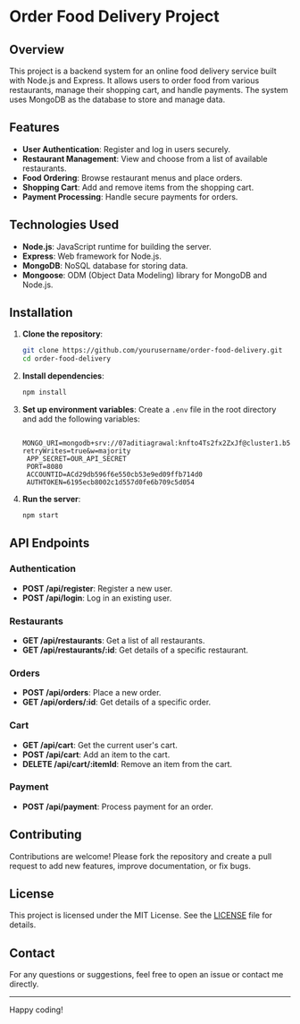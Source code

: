 # Order Food Delivery Project

## Overview

This project is a backend system for an online food delivery service built with Node.js and Express. It allows users to order food from various restaurants, manage their shopping cart, and handle payments. The system uses MongoDB as the database to store and manage data.

## Features

- **User Authentication**: Register and log in users securely.
- **Restaurant Management**: View and choose from a list of available restaurants.
- **Food Ordering**: Browse restaurant menus and place orders.
- **Shopping Cart**: Add and remove items from the shopping cart.
- **Payment Processing**: Handle secure payments for orders.

## Technologies Used

- **Node.js**: JavaScript runtime for building the server.
- **Express**: Web framework for Node.js.
- **MongoDB**: NoSQL database for storing data.
- **Mongoose**: ODM (Object Data Modeling) library for MongoDB and Node.js.

## Installation

1. **Clone the repository**:
   ```sh
   git clone https://github.com/yourusername/order-food-delivery.git
   cd order-food-delivery
   ```

2. **Install dependencies**:
   ```sh
   npm install
   ```

3. **Set up environment variables**:
   Create a `.env` file in the root directory and add the following variables:
   ```env
    MONGO_URI=mongodb+srv://07aditiagrawal:knfto4Ts2fx2ZxJf@cluster1.b5gzxgq.mongodb.net/Food_Order?retryWrites=true&w=majority
    APP_SECRET=OUR_API_SECRET
    PORT=8080
    ACCOUNTID=ACd29db596f6e550cb53e9ed09ffb714d0
    AUTHTOKEN=6195ecb8002c1d557d0fe6b709c5d054
   ```

4. **Run the server**:
   ```sh
   npm start
   ```

## API Endpoints

### Authentication

- **POST /api/register**: Register a new user.
- **POST /api/login**: Log in an existing user.

### Restaurants

- **GET /api/restaurants**: Get a list of all restaurants.
- **GET /api/restaurants/:id**: Get details of a specific restaurant.

### Orders

- **POST /api/orders**: Place a new order.
- **GET /api/orders/:id**: Get details of a specific order.

### Cart

- **GET /api/cart**: Get the current user's cart.
- **POST /api/cart**: Add an item to the cart.
- **DELETE /api/cart/:itemId**: Remove an item from the cart.

### Payment

- **POST /api/payment**: Process payment for an order.

## Contributing

Contributions are welcome! Please fork the repository and create a pull request to add new features, improve documentation, or fix bugs.

## License

This project is licensed under the MIT License. See the [LICENSE](LICENSE) file for details.

## Contact

For any questions or suggestions, feel free to open an issue or contact me directly.

---

Happy coding!
